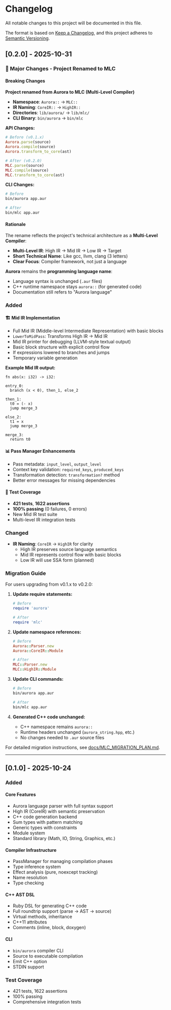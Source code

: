 # Changelog

All notable changes to this project will be documented in this file.

The format is based on [Keep a Changelog](https://keepachangelog.com/en/1.0.0/),
and this project adheres to [Semantic Versioning](https://semver.org/spec/v2.0.0.html).

## [0.2.0] - 2025-10-31

### 🎉 Major Changes - Project Renamed to MLC

#### Breaking Changes

**Project renamed from Aurora to MLC (Multi-Level Compiler)**

- **Namespace**: `Aurora::` → `MLC::`
- **IR Naming**: `CoreIR::` → `HighIR::`
- **Directories**: `lib/aurora/` → `lib/mlc/`
- **CLI Binary**: `bin/aurora` → `bin/mlc`

**API Changes:**
```ruby
# Before (v0.1.x)
Aurora.parse(source)
Aurora.compile(source)
Aurora.transform_to_core(ast)

# After (v0.2.0)
MLC.parse(source)
MLC.compile(source)
MLC.transform_to_core(ast)
```

**CLI Changes:**
```bash
# Before
bin/aurora app.aur

# After
bin/mlc app.aur
```

#### Rationale

The rename reflects the project's technical architecture as a **Multi-Level Compiler**:
- **Multi-Level IR**: High IR → Mid IR → Low IR → Target
- **Short Technical Name**: Like gcc, llvm, clang (3 letters)
- **Clear Focus**: Compiler framework, not just a language

**Aurora** remains the **programming language name**:
- Language syntax is unchanged (`.aur` files)
- C++ runtime namespace stays `aurora::` (for generated code)
- Documentation still refers to "Aurora language"

### Added

#### 🏗️ Mid IR Implementation
- Full Mid IR (Middle-level Intermediate Representation) with basic blocks
- `LowerToMidPass`: Transforms High IR → Mid IR
- Mid IR printer for debugging (LLVM-style textual output)
- Basic block structure with explicit control flow
- If expressions lowered to branches and jumps
- Temporary variable generation

**Example Mid IR output:**
```
fn abs(x: i32) -> i32:

entry_0:
  branch (x < 0), then_1, else_2

then_1:
  t0 = (- x)
  jump merge_3

else_2:
  t1 = x
  jump merge_3

merge_3:
  return t0
```

#### 📊 Pass Manager Enhancements
- Pass metadata: `input_level`, `output_level`
- Context key validation: `required_keys`, `produced_keys`
- Transformation detection: `transformation?` method
- Better error messages for missing dependencies

#### 🧪 Test Coverage
- **421 tests**, **1622 assertions**
- **100% passing** (0 failures, 0 errors)
- New Mid IR test suite
- Multi-level IR integration tests

### Changed

- **IR Naming**: `CoreIR` → `HighIR` for clarity
  - High IR preserves source language semantics
  - Mid IR represents control flow with basic blocks
  - Low IR will use SSA form (planned)

### Migration Guide

For users upgrading from v0.1.x to v0.2.0:

1. **Update require statements:**
   ```ruby
   # Before
   require 'aurora'

   # After
   require 'mlc'
   ```

2. **Update namespace references:**
   ```ruby
   # Before
   Aurora::Parser.new
   Aurora::CoreIR::Module

   # After
   MLC::Parser.new
   MLC::HighIR::Module
   ```

3. **Update CLI commands:**
   ```bash
   # Before
   bin/aurora app.aur

   # After
   bin/mlc app.aur
   ```

4. **Generated C++ code unchanged:**
   - C++ namespace remains `aurora::`
   - Runtime headers unchanged (`aurora_string.hpp`, etc.)
   - No changes needed to `.aur` source files

For detailed migration instructions, see [docs/MLC_MIGRATION_PLAN.md](docs/MLC_MIGRATION_PLAN.md).

---

## [0.1.0] - 2025-10-24

### Added

#### Core Features
- Aurora language parser with full syntax support
- High IR (CoreIR) with semantic preservation
- C++ code generation backend
- Sum types with pattern matching
- Generic types with constraints
- Module system
- Standard library (Math, IO, String, Graphics, etc.)

#### Compiler Infrastructure
- PassManager for managing compilation phases
- Type inference system
- Effect analysis (pure, noexcept tracking)
- Name resolution
- Type checking

#### C++ AST DSL
- Ruby DSL for generating C++ code
- Full roundtrip support (parse → AST → source)
- Virtual methods, inheritance
- C++11 attributes
- Comments (inline, block, doxygen)

#### CLI
- `bin/aurora` compiler CLI
- Source to executable compilation
- Emit C++ option
- STDIN support

### Test Coverage
- 421 tests, 1622 assertions
- 100% passing
- Comprehensive integration tests

